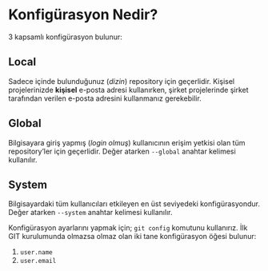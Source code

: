 # Konfigürasyon Nedir?

3 kapsamlı konfigürasyon bulunur:

## Local

Sadece içinde bulunduğunuz (*dizin*) repository için geçerlidir. Kişisel
projelerinizde **kişisel** e-posta adresi kullanırken, şirket projelerinde şirket
tarafından verilen e-posta adresini kullanmanız gerekebilir.

## Global

Bilgisayara giriş yapmış (*login olmuş*) kullanıcının erişim 
yetkisi olan tüm repository’ler için geçerlidir. Değer atarken `--global` anahtar 
kelimesi kullanılır.

## System

Bilgisayardaki tüm kullanıcıları etkileyen en üst seviyedeki 
konfigürasyondur. Değer atarken `--system` anahtar kelimesi kullanılır.

Konfigürasyon ayarlarını yapmak için; `git config` komutunu kullanırız. İlk
GIT kurulumunda olmazsa olmaz olan iki tane konfigürasyon öğesi bulunur:

1. `user.name`
1. `user.email`
